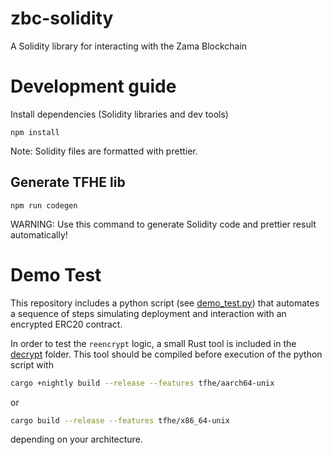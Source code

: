 # zbc-solidity

A Solidity library for interacting with the Zama Blockchain

# Development guide

Install dependencies (Solidity libraries and dev tools)

```
npm install
```

Note: Solidity files are formatted with prettier.

## Generate TFHE lib

```
npm run codegen
```

WARNING: Use this command to generate Solidity code and prettier result automatically!

# Demo Test

This repository includes a python script (see [demo_test.py](demo_test.py)) that automates a sequence of steps simulating deployment and interaction with an encrypted ERC20 contract.

In order to test the `reencrypt` logic, a small Rust tool is included in the [decrypt](decrypt) folder. This tool should be compiled before execution of the python script with

```bash
cargo +nightly build --release --features tfhe/aarch64-unix
```

or

```bash
cargo build --release --features tfhe/x86_64-unix
```

depending on your architecture.
